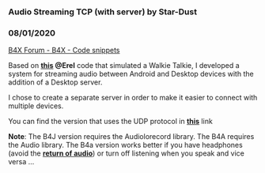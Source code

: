 ###  Audio Streaming TCP (with server) by Star-Dust
### 08/01/2020
[B4X Forum - B4X - Code snippets](https://www.b4x.com/android/forum/threads/120757/)

Based on **[this](https://www.b4x.com/android/forum/threads/walkie-talkie-audio-streaming-over-wifi-or-bluetooth.30648/#content) @Erel** code that simulated a Walkie Talkie, I developed a system for streaming audio between Android and Desktop devices with the addition of a Desktop server.  
  
I chose to create a separate server in order to make it easier to connect with multiple devices.  
  
You can find the version that uses the UDP protocol in [**this**](https://www.b4x.com/android/forum/threads/b4x-audio-streaming-udp.120786/) link  
  
**Note**: The B4J version requires the Audiolorecord library. The B4A requires the Audio library. The B4a version works better if you have headphones (avoid the [**return of audio**](https://en.m.wikipedia.org/wiki/Audio_feedback)) or turn off listening when you speak and vice versa …